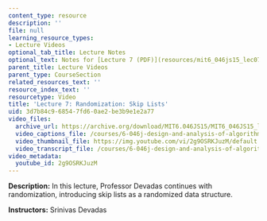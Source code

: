 ```yaml
---
content_type: resource
description: ''
file: null
learning_resource_types:
- Lecture Videos
optional_tab_title: Lecture Notes
optional_text: Notes for [Lecture 7 (PDF)](resources/mit6_046js15_lec07) are available.
parent_title: Lecture Videos
parent_type: CourseSection
related_resources_text: ''
resource_index_text: ''
resourcetype: Video
title: 'Lecture 7: Randomization: Skip Lists'
uid: 3d7b84c9-6854-7fd6-0ae2-be3b9e1e2a77
video_files:
  archive_url: https://archive.org/download/MIT6.046JS15/MIT6_046JS15_lec07_300k.mp4
  video_captions_file: /courses/6-046j-design-and-analysis-of-algorithms-spring-2015/01c8b880aadb5990989b8d9457bd8dd4_2g9OSRKJuzM.vtt
  video_thumbnail_file: https://img.youtube.com/vi/2g9OSRKJuzM/default.jpg
  video_transcript_file: /courses/6-046j-design-and-analysis-of-algorithms-spring-2015/e8890a718506914d50ebd3dbc444222d_2g9OSRKJuzM.pdf
video_metadata:
  youtube_id: 2g9OSRKJuzM
---
```


**Description:** In this lecture, Professor Devadas continues with randomization, introducing skip lists as a randomized data structure.

**Instructors:** Srinivas Devadas